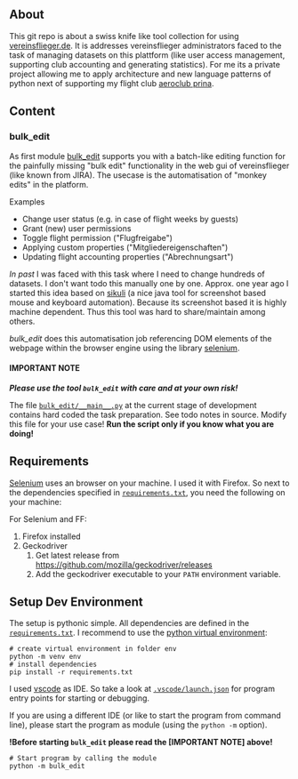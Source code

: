 ## About

This git repo is about a swiss knife like tool collection for using [vereinsflieger.de](https://vereinsflieger.de/).
It is addresses vereinsflieger administrators faced to the task of managing datasets on this plattform (like user access management, supporting club accounting and generating statistics). For me its a private project allowing me to apply architecture and new language patterns of python next of supporting my flight club [aeroclub prina](https://www.aeroclub-pirna.de).

## Content

### bulk_edit

As first module [bulk_edit](bulk_edit/) supports you with a batch-like editing function for the painfully missing "bulk edit" functionality in the web gui of vereinsflieger (like known from JIRA). The usecase is the automatisation of "monkey edits" in the platform.

   Examples   
   * Change user status (e.g. in case of flight weeks by guests)
   * Grant (new) user permissions
   * Toggle flight permission ("Flugfreigabe")
   * Applying custom properties ("Mitgliedereigenschaften")
   * Updating flight accounting properties ("Abrechnungsart")

*In past* I was faced with this task where I need to change hundreds of datasets. I don't want todo this manually one by one. Approx. one year ago I started this idea based on [sikuli](https://de.wikipedia.org/wiki/Sikuli_(Software)) (a nice java tool for screenshot based mouse and keyboard automation). Because its screenshot based it is highly machine dependent. Thus this tool was hard to share/maintain among others.

*bulk_edit* does this automatisation job referencing DOM elements of the webpage within the browser engine using the library [selenium](https://en.wikipedia.org/wiki/Selenium_(software)).

#### IMPORTANT NOTE

**_Please use the tool `bulk_edit` with care and at your own risk!_**

The file [`bulk_edit/__main__.py`](bulk_edit/__main__.py) at the current stage of development contains hard coded the task preparation. See todo notes in source. Modify this file for your use case! **Run the script only if you know what you are doing!**

## Requirements

[Selenium](https://www.seleniumhq.org/) uses an browser on your machine. I used it with Firefox. So next to the dependencies specified in [`requirements.txt`](requirements.txt), you need the following on your machine:

For Selenium and FF:

1. Firefox installed
2. Geckodriver
   1. Get latest release from https://github.com/mozilla/geckodriver/releases
   2. Add the geckodriver executable to your `PATH` environment variable.

## Setup Dev Environment

The setup is pythonic simple. All dependencies are defined in the [`requirements.txt`](requirements.txt). I recommend to use the [python virtual environment](https://docs.python.org/3/library/venv.html):

```shell
# create virtual environment in folder env
python -m venv env
# install dependencies
pip install -r requirements.txt
```

I used [vscode](https://code.visualstudio.com/) as IDE. So take a look at [`.vscode/launch.json`](.vscode/launch.json) for program entry points for starting or debugging.

If you are using a different IDE (or like to start the program from command line),
please start the program as module (using the `python -m` option).

**!Before starting `bulk_edit` please read the [IMPORTANT NOTE] above!**

```shell
# Start program by calling the module
python -m bulk_edit
```
